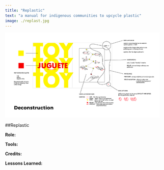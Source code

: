 ```yaml
---
title: "Replastic"
text: "a manual for indigenous communities to upcycle plastic"
image: ./replast.jpg
---
```


![Hero](./replastic2.png)

##Replastic

**Role:**

**Tools:**

**Credits:**

**Lessons Learned:**

